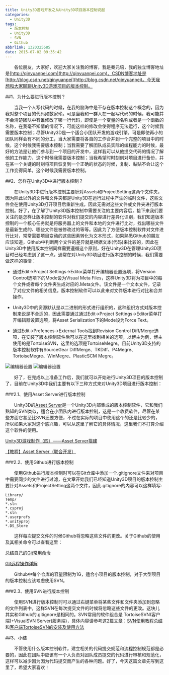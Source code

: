 ```yaml
---
title: Unity3D游戏开发之从Unity3D项目版本控制说起
categories:
  - Unity3D
tags:
  - 版本控制
  - Unity3D
  - SVN
  - Github
abbrlink: 1320325685
date: 2015-07-02 09:35:42
---
```


&emsp;&emsp;各位朋友，大家好，欢迎大家关注我的博客，我是秦元培，我的独立博客地址是[http://qinyuanpei.com](http://qinyuanpei.com)、CSDN博客地址是[http://blog.csdn.net/qinyuanpei](http://blog.csdn.net/qinyuanpei)。今天我想和大家聊聊Unity3D游戏项目的版本控制。

<!--more-->

##1、为什么要进行版本控制？

&emsp;&emsp;当我一个人写代码的时候，在我的脑海中是不存在版本控制这个概念的，因为我对整个项目的代码如数家珍。可是当我和一群人在一起写代码的时候，我可能并不会清楚团队中有谁修改了哪一行代码，即使是一个变量的名称或者是一个函数的名称，在我毫不知情的情况下，可能这样的修改会使得程序无法运行，这个时候我需要版本控制；尽管Unity3D是一个适合小团队开发的游戏引擎，可是即使再小的团队同样会有不同的分工，当大家需要将各自的工作合并到一个完整的项目中的时候，这个时候我需要版本控制；当我需要了解团队成员实际的编程能力的时候，最好的方法是让他们参与到一个项目的开发中，这样我可以从他提交代码的情况了解他的工作能力，这个时候我需要版本控制；当我希望时时刻刻对项目进行备份，并在某一个关键的时刻将项目恢复到一个正确的状态的时候，复制、黏贴不会让这个工作变得简单，这个时候我需要版本控制。

##2、怎样在Unity3D中进行版本控制？

&emsp;&emsp;在Unity3D中进行版本控制主要针对Assets和ProjectSetting这两个文件夹，因为除此以外的文件和文件夹都是Unity3D在运行过程中产生的临时文件，这些文件会在使用Unity3D打开项目后重新生成，因此无需对这些文件或文件夹进行版本控制。好了，在了解了Unity3D版本控制中需要关注的主要内容后，接下来我们要关注的是怎样让版本控制的软件对我们提交的内容进行差异化识别，我们知道版本控制的一个核心任务就是将服务器上的文件和本地的文件进行比对，找出哪些文件是最新生成的、哪些文件是被修改过的等等。因此为了方便版本控制软件对文件进行比对，常常需要项目变动的这些因素转化为文本形式，如果熟悉Github的朋友应该知道，Github中判断两个文件的差异就是根据文本(代码)来比较的，因此在Unity3D中使用版本控制同样需要遵循这个原则，好在Unity3D在管理Unity3D项目时已经考虑到了这一点，通常在对Unity3D项目进行版本控制的时候，我们需要做这样的事情：

* 通过Edit->Project Settings->Editor菜单打开编辑器设置选项，将Version Control选项下的Mode设为Visual Meta Files，这样Unity3D将为项目中的每个文件或者每个文件夹生成对应的.Meta文件。该文件是一个文本文件，记录了对应文件的相关信息，版本控制软件可以以此来对文件版本进行对比和合并操作。

* Unity3D中的资源默认是以二进制的形式进行组织的，这种组织方式对版本控制来说是不合适的，因此需要通过通过Edit->Project Settings->Editor菜单打开编辑器设置选项，将Asset Serialization下的Mode设为Force Text。

* 通过Edit->Prefences->External Tools找到Revision Control Diff/Merge选项，在安装了版本控制软件后可以在这里找到相关的选项，以博主为例，博主使用的是TortoiseSVN，这里的选项是TortoiseMegre。目前Unity3D支持的版本控制软件有SourceGear DiffMerge、TKDiff、P4Megre、TortoiseMegre、WinMegre、PlasticSCM Megre。

![编辑器设置](http://img.blog.csdn.net/20150702094529611)      ![编辑器设置](http://img.blog.csdn.net/20150702094714776)


&emsp;&emsp;好了，在完成以上准备工作后，我们就可以开始进行Unity3D项目的版本控制了，目前在Unity3D中我们主要有以下三种方式来对Unity3D项目进行版本控制：

###2.1、使用Asset Server进行版本控制

&emsp;&emsp;Unity3D的[Asset Server](http://unity3d.com/unity/team/assetserver/)是一个Unity3D内部集成的版本控制软件，它和我们熟知的SVN类似，适合在小团队内进行版本控制，这是一个收费软件，尽管在某些方面它甚至比SVN还要方便，不过在实际的项目中使用这个的还是比较少的，所以如果大家对这个感兴趣，可以从这里了解它的具体情况，这里我们不打算介绍这个软件的使用。

[Unity3D游戏制作（四）——Asset Server搭建](http://blog.csdn.net/amazonzx/article/details/7980117)

[【教程】Asset Server（联合开发）](http://tieba.baidu.com/p/2419391804)

###2.2、使用Github进行版本控制

&emsp;&emsp;使用Github进行版本控制时可以在Git仓库中添加一个.gitignore文件来对项目中需要同步的文件进行过滤，在文章开始我们已经知道Unity3D项目的版本控制主要针对Assets和ProjectSetting这两个文件，因此.gitignore的内容可以这样填写:
```
Library/
Temp/
*.sln
*.csproj
*.sln
*.userprefs
*.unityproj
*.DS_Store
```

&emsp;&emsp;这样每次提交文件的时候Github将忽略这些文件的更改。关于Github的使用及其相关命令可以查看这里：

[总结自己的Git常用命令](http://www.cnblogs.com/lwzz/archive/2013/02/23/2921426.html)

[Git远程操作详解](http://www.ruanyifeng.com/blog/2014/06/git_remote.html)


&emsp;&emsp;Github中每个仓库的容量限制为1G，适合小项目的版本控制，对于大型项目的版本控制应该考虑使用SVN。

###2.3、使用SVN进行版本控制

&emsp;&emsp;使用SVN进行版本控制时可以通过右键菜单将某些文件和文件夹添加到忽略的文件列表中，这样SVN在每次提交文件的时候将忽略这些文件的更改。这块儿其实和Github的.gitignore是相同的。SVN常用的软件组合是 TortoiseSVN(客户端)+VisualSVN Server(服务端)，具体内容请参考这2篇文章：[SVN使用教程总结](http://www.cnblogs.com/armyfai/p/3985660.html)和[客户端TortoiseSVN的安装及使用方法 ](http://blog.chinaunix.net/uid-27004869-id-4112057.html)

##3、小结

&emsp;&emsp;不管使用什么版本控制软件，建立相关的代码提交规范和流程控制规范都是必要的，因此在团队中应该有一个人负责对团队成员提交的代码进行审核和规范化，这样可以减少因为因为代码提交而产生的各种问题。好了，今天这篇文章先写到这里了，希望大家喜欢！
